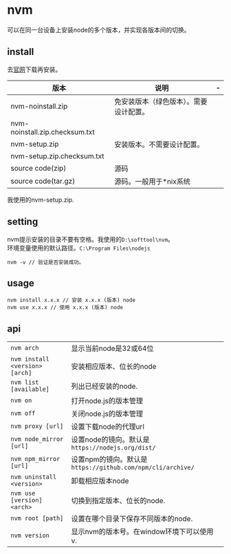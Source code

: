 # nvm

可以在同一台设备上安装node的多个版本，并实现各版本间的切换。  

## install

去[官网](https://github.com/coreybutler/nvm-windows/releases)下载再安装。  

|版本|说明|-|
|-|-|-|
|nvm-noinstall.zip|免安装版本（绿色版本）。需要设计配置。||
|nvm-noinstall.zip.checksum.txt|||
|nvm-setup.zip|安装版本。不需要设计配置。||
|nvm-setup.zip.checksum.txt|||
|source code(zip)|源码||
|source code(tar.gz)|源码。一般用于*nix系统||

我使用的nvm-setup.zip.  

## setting

nvm提示安装的目录不要有空格。我使用的`D:\softtool\nvm`。  
环境变量使用的默认路径。`C:\Program Files\nodejs`  

    nvm -v // 验证是否安装成功。

## usage

    nvm install x.x.x // 安装 x.x.x (版本) node
    nvm use x.x.x // 使用 x.x.x (版本) node

## api

||||
|-|-|-|
|`nvm arch `|显示当前node是32或64位|
|`nvm install <version> [arch]`|安装相应版本、位长的node|
|`nvm list [available]`|列出已经安装的node.|
|`nvm on`|打开node.js的版本管理|
|`nvm off`|关闭node.js的版本管理|
|`nvm proxy [url]`|设置下载node的代理url|
|`nvm node_mirror [url]`|设置node的镜向。默认是`https://nodejs.org/dist/`|
|`nvm npm_mirror [url]`|设置npm的镜向。默认是`https://github.com/npm/cli/archive/`|
|`nvm uninstall <version>`|卸载相应版本node|
|`nvm use [version] <arch>`|切换到指定版本、位长的node.|
|`nvm root [path]`|设置在哪个目录下保存不同版本的node.|
|`nvm version`|显示nvm的版本号。在window环境下可以使用v.|
